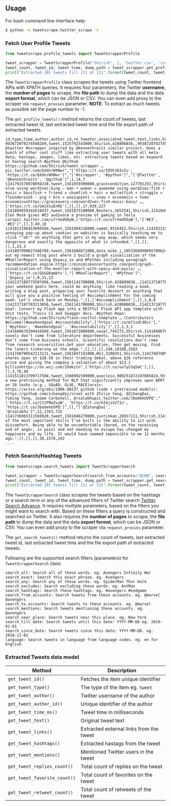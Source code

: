 ## Usage

For bash command line interface help:
```bash
$ python -m tweetscrape.twitter_scrape -h
```

### Fetch User Profile Tweets

```python
from tweetscrape.profile_tweets import TweetScrapperProfile 

tweet_scrapper = TweetScrapperProfile("5hirish", 2, 'twitter.csv', 'csv')
tweet_count, tweet_id, tweet_time, dump_path = tweet_scrapper.get_profile_tweets()
print("Extracted {0} tweets till {1} at {2}".format(tweet_count, tweet_time, dump_path))
```

The `TweetScrapperProfile` class scrapes the tweets using Twitter frontend APIs with XPATH queries. 
It requires four parameters, the Twitter **username**, the **number of pages** to scrape, the **file path** to dump 
the data and the data **export format**, which can be JSON or CSV. 
You can even add proxy to the scraper via `request_proxies` parameter.
__NOTE__: To extract as much tweets as possible set the page number to -1.

The `get_profile_tweets()` method returns the count of tweets, last extracted tweet id, last extracted tweet time and
 the file export path of extracted tweets. 

```csv
id,type,time,author,author_id,re_tweeter,associated_tweet,text,links,hashtags,mentions,reply_count,favorite_count,retweet_count
993872079274508289,tweet,1525792543000,5hirish,428808036,,993872079274508289,"Built @twitter #scrapper inspired by @kennethreitz similar project. Does a bunch of other cool stuff like extracting user tweets with all meta-data, hastags, images, likes, etc. extracting tweets based on keyword or hastag search #python @Github https://github.com/5hirish/tweet_scrapper …pic.twitter.com/bXdnrWXNwr","['https://t.co/ID5hJ6InIu', 'https://t.co/bXdnrWXNwr']","['#scrapper', '#python']","['@Twitter', '@kennethreitz', '@github']",1,14,7
1141791578970894338,tweet,1561059300000,gracecondition,127701253,5hirish,1141791578970894338,everyone else using word2vec:king – man + woman = queenme using word2vec:fish + music = bassfish + friend = chumfish + hair = mulletfish + struggle = flounderoink - pig + bro = wassupyeti – snow + economics = homo economicushttps://graceavery.com/word2vec-fish-music-bass/ …,['https://t.co/UAiViuEnM2'],[],[],17,939,227
1141849459342610437,tweet,1561073100000,Reuters,1652541,5hirish,1141849459342610437,WATCH: Elon Musk gives #E3 audience a preview of gaming in Tesla carspic.twitter.com/u7rVedhDyW,['https://t.co/u7rVedhDyW'],"['#E3', '#E3']",[],3,49,18
1141812196453699584,tweet,1561064216000,xamat,9316452,5hirish,1141812196453699584,"The annoying pop-up about cookies on websites is basically teaching me to click ""ok"" on anything that gets in my way asap, which seems very dangerous and exactly the opposite of what is intended.",[],[],[],1,23,3
1141897990627446784,tweet,1561084671000,data_mike_j,1053368990695706624,5hirish,1141897990627446784,Check out my newest blog post where I build a graph visualization of the #MuellerReport using @spacy_io and #Python including paragraph recommendation engine.https://minimizeuncertainty.com/post/graph-visualization-of-the-mueller-report-with-spacy-and-pyvis/ …,['https://t.co/Q5GGKqmbYv'],"['#MuellerReport', '#Python']",['@spacy_io'],0,31,13
1142137189775507456,tweet,1561141700000,5hirish,428808036,,1142137187783213056,"Share your weekend goals here, could be anything, like reading a book, writing a blog post, preparing your favorite dessert or anything that will give you a positive feeling of #accomplishment for the coming week. Let's check back on Monday.",[],['#accomplishment'],[],1,0,0
1142137187783213056,tweet,1561141700000,5hirish,428808036,,1142137187783213056,"Weekend Goal: Convert my Flask app into a RESTful Flask API app template with Unit tests, Travis CI and Swagger docs. #python Repo: https://github.com/5hirish/flask-restful-template … (Contributors Welcome!)#weekendgoal #accountability",['https://t.co/m7isdCd6cc'],"['#python', '#weekendgoal', '#accountability']",[],1,3,1
1141840676394434560,tweet,1561071006000,naval,745273,5hirish,1141840676394434560,"Lasting novels don’t come from literature departments. Successful businesses don’t come from business schools. Scientific revolutions don’t come from research universities.Get your education, then get moving. Find the loners tinkering at the edge.",[],[],[],149,10188,2562
1141740790542213121,tweet,1561047191000,WSJ,3108351,5hirish,1141740790542213121,"Slack shares open at $38.50 in their trading debut, above $26 reference price and giving the company a valuation of about $23.2 billionhttps://on.wsj.com/2Xmkitn",['https://t.co/uo7yCGqSmC'],[],[],3,76,48
1141511813709717504,tweet,1560992599000,quocleix,989251872107085824,5hirish,1141511813709717504,"XLNet: a new pretraining method for NLP that significantly improves upon BERT on 20 tasks (e.g., SQuAD, GLUE, RACE)arxiv: https://arxiv.org/abs/1906.08237 github (code + pretrained models): https://github.com/zihangdai/xlnet with Zhilin Yang, @ZihangDai, Yiming Yang, Jaime Carbonell, @rsalakhupic.twitter.com/JboOekUVPQ","['https://t.co/C1tFMwZvyW', 'https://t.co/kI4jsVzT1u', 'https://t.co/JboOekUVPQ']",[],"['@ZihangDai', '@rsalakhu']",21,1763,715
1141736965311569920,tweet,1561046279000,justinkan,28917111,5hirish,1141736965311569920,"One of the most important skills I’ve built is the ability to sit with discomfort. Being able to be uncomfortable (bored, on the receiving end of anger, in pain) and not needing to escape has changed my happiness and my life. It would have seemed impossible to me 12 months ago.",[],[],[],38,1578,242
....
```

### Fetch Search/Hashtag Tweets

```python
from tweetscrape.search_tweets import TweetScrapperSearch

tweet_scrapper = TweetScrapperSearch(search_from_accounts="@CNN", search_till_date="2016-04-01", search_since_date="2015-11-01", pages=2, tweet_dump_path='twitter.csv', tweet_dump_format='csv')
tweet_count, tweet_id, tweet_time, dump_path = tweet_scrapper.get_search_tweets()
print("Extracted {0} tweets till {1} at {2}".format(tweet_count, tweet_time, dump_path))
```

The `TweetScrapperSearch` class scrapes the tweets based on the hashtags or a search term or any of the 
advanced filters of Twitter search [Twitter Search Advance](https://twitter.com/search-advanced).
 It requires multiple parameters, based on the filters you might want to search with. Based on these filters a query is
 constructed and searched on Twitter. It also requires the **number of pages** to scrape, the **file path** to dump 
the data and the data **export format**, which can be JSON or CSV.
You can even add proxy to the scraper via `request_proxies` parameter.

The `get_search_tweets()` method returns the count of tweets, last extracted tweet id, last extracted tweet time and
 the file export path of extracted tweets. 
 
Following are the supported search filters (parameters) for `TweetScrapperSearch` class.

```text
search_all: Search all of these words. eg. Avengers Infinity War
search_exact: Search this exact phrase. eg. Avengers
search_any: Search any of these words. eg. SpiderMan Thor Hulk
search_excludes: Search excluding these words. eg. AntMan
search_hashtags: Search these hashtags. eg. #avengers #endgame
search_from_accounts: Search tweets from these accounts. eg. @marvel @avengers
search_to_accounts: Search tweets to these accounts. eg. @marvel
search_mentions: Search tweets mentioning these accounts. eg. @avengers
search_near_place: Search tweets near this place. eg. New York
search_till_date: Search tweets until this date: YYYY-MM-DD eg. 2019-01-01
search_since_date: Search tweets since this date: YYYY-MM-DD. eg. 2018-11-01
language: Search tweets in language from language codes. eg. en for English
```

### Extracted Tweets data model

Method | Description
--- | ---
`get_tweet_id()` | Fetches the item unique identifier
`get_tweet_type()` | The type of the item eg. `tweet`
`get_tweet_author()` | Twitter username of the author
`get_tweet_author_id()` | Unique identifier of the author
`get_tweet_time_ms()` | Tweet time in milliseconds
`get_tweet_text()` | Original tweet text
`get_tweet_links()` | Extracted external links from the tweet
`get_tweet_hashtags()` | Extracted hastags from the tweet
`get_tweet_mentions()` | Mentioned Twitter users in the tweet
`get_tweet_replies_count()` | Total count of replies on the tweet
`get_tweet_favorite_count()` | Total count of favorites on the tweet
`get_tweet_retweet_count()` | Total count of retweets of the tweet
